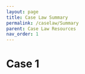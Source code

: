 ```yaml
---
layout: page
title: Case Law Summary
permalink: /caselaw/Summary
parent: Case Law Resources
nav_order: 1
---
```


# Case 1
